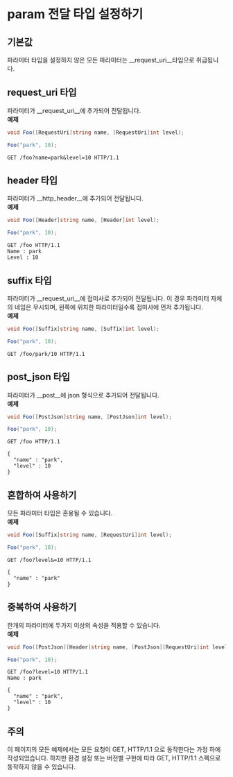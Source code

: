 param 전달 타입 설정하기
====

기본값
----
파라미터 타입을 설정하지 않은 모든 파라미터는 __request_uri__타입으로 취급됩니다.

request_uri 타입
----
파라미터가 __request_uri__에 추가되어 전달됩니다.
<br>
__예제__
```c#
void Foo([RequestUri]string name, [RequestUri]int level);
```
```c#
Foo("park", 10);
```
```
GET /foo?name=park&level=10 HTTP/1.1
```

header 타입
----
파라미터가 __http_header__에 추가되어 전달됩니다.
<br>
__예제__
```c#
void Foo([Header]string name, [Header]int level);
```
```c#
Foo("park", 10);
```
```
GET /foo HTTP/1.1
Name : park
Level : 10
```

suffix 타입
----
파라미터가 __request_uri__에 접미사로 추가되어 전달됩니다. 이 경우 파라미터 자체의 네임은 무시되며, 왼쪽에 위치한 파라미터일수록 접미사에 먼저 추가됩니다.
<br>
__예제__
```c#
void Foo([Suffix]string name, [Suffix]int level);
```
```c#
Foo("park", 10);
```
```
GET /foo/park/10 HTTP/1.1
```

post_json 타입
----
파라미터가 __post__에 json 형식으로 추가되어 전달됩니다.
<br>
__예제__
```c#
void Foo([PostJson]string name, [PostJson]int level);
```
```c#
Foo("park", 10);
```
```
GET /foo HTTP/1.1

{
  "name" : "park",
  "level" : 10
}
```

혼합하여 사용하기
----
모든 파라미터 타입은 혼용될 수 있습니다.
<br>
__예제__
```c#
void Foo([Suffix]string name, [RequestUri]int level);
```
```c#
Foo("park", 10);
```
```
GET /foo?level&=10 HTTP/1.1

{
  "name" : "park"
}
```

중복하여 사용하기
----
한개의 파라미터에 두가지 이상의 속성을 적용할 수 있습니다.
<br>
__예제__
```c#
void Foo([PostJson][Header]string name, [PostJson][RequestUri]int level);
```
```c#
Foo("park", 10);
```
```
GET /foo?level=10 HTTP/1.1
Name : park

{
  "name" : "park",
  "level" : 10
}
```

주의
----
이 페이지의 모든 예제에서는 모든 요청이 GET, HTTP/1.1 으로 동작한다는 가정 하에 작성되었습니다. 하지만 환경 설정 또는 버전별 구현에 따라 GET, HTTP/1.1 스펙으로 동작하지 않을 수 있습니다.
